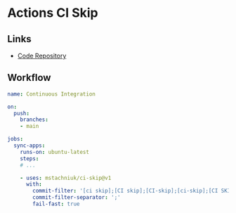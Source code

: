 # Actions CI Skip

## Links

- [Code Repository](https://github.com/mstachniuk/ci-skip)

## Workflow

```yaml
name: Continuous Integration

on:
  push:
    branches:
    - main

jobs:
  sync-apps:
    runs-on: ubuntu-latest
    steps:
    # ...

    - uses: mstachniuk/ci-skip@v1
      with:
        commit-filter: '[ci skip];[CI skip];[CI-skip];[ci-skip];[CI SKIP];[CI-SKIP]'
        commit-filter-separator: ';'
        fail-fast: true
```
